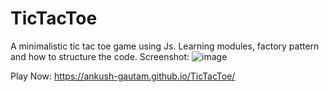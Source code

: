 # TicTacToe
A minimalistic tic tac toe game using Js. Learning modules, factory pattern and how to structure the code.
Screenshot:
![image](https://github.com/user-attachments/assets/4cc042ed-7333-42cb-bbe7-524f1a579b0a)

Play Now: https://ankush-gautam.github.io/TicTacToe/
